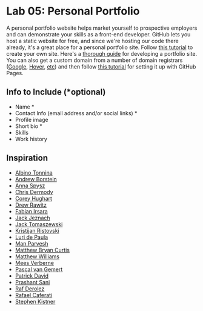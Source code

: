 

# Lab 05: Personal Portfolio

A personal portfolio website helps market yourself to prospective employers and can demonstrate your skills as a front-end developer. GitHub lets you host a static website for free, and since we're hosting our code there already, it's a great place for a personal portfolio site. Follow [this tutorial](https://pages.github.com/) to create your own site. Here's a [thorough guide](https://www.springboard.com/blog/programmer-portfolio/) for developing a portfolio site. You can also get a custom domain from a number of domain registrars ([Google]([domains.google.com](https://domains.google.com/)), [Hover](https://www.hover.com/), [etc](https://www.techradar.com/news/best-domain-registrars)) and then follow [this tutorial](https://docs.github.com/en/pages/configuring-a-custom-domain-for-your-github-pages-site) for setting it up with GitHub Pages.


## Info to Include (\*optional)


- Name \*
- Contact Info (email address and/or social links) \*
- Profile image
- Short bio \*
- Skills
- Work history


## Inspiration


- [Albino Tonnina](https://albinotonnina.com/)
- [Andrew Borstein](https://andrewborstein.com/)
- [Anna Spysz](http://annaspysz.com/)
- [Chris Dermody](https://chippd.github.io/)
- [Corey Hughart](https://coryhughart.com/)
- [Drew Rawitz](https://www.drewrawitz.com/)
- [Fabian Irsara](https://fabianirsara.com/)
- [Jack Jeznach](https://jacekjeznach.com/)
- [Jack Tomaszewski](https://jtom.me/)
- [Kristijan Ristovski](https://kitze.io/)
- [Luri de Paula](https://iuri.is/)
- [Man Parvesh](https://manparvesh.com/)
- [Matthew Bryan Curtis](http://matthewbryancurtis.com/)
- [Matthew Williams](http://findmatthew.com/)
- [Mees Verberne](https://meesverberne.com/)
- [Pascal van Gemert](http://www.pascalvangemert.nl/)
- [Patrick David](https://bepatrickdavid.com/)
- [Prashant Sani](https://prashantsani.com/)
- [Raf Derolez](https://derolez.dev/)
- [Rafael Caferati](https://caferati.me/)
- [Stephen Kistner](https://here.with.sk/projects)

